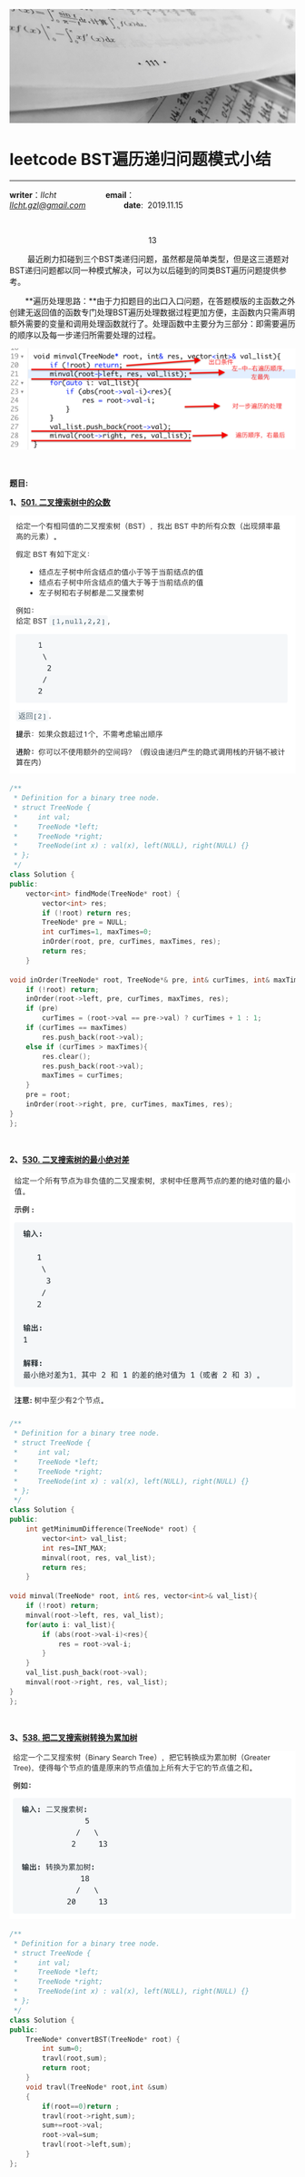 

![image](https://raw.githubusercontent.com/lIchtg/lichtg.github.io/master/images/6.jpeg)

# __leetcode BST遍历递归问题模式小结__

------

__writer__：*lIcht*  &nbsp;&nbsp;&nbsp;&nbsp;&nbsp;&nbsp;&nbsp;&nbsp;&nbsp;&nbsp;&nbsp;&nbsp;&nbsp;&nbsp;&nbsp;&nbsp;&nbsp;&nbsp;&nbsp;&nbsp; __email__：*lIcht.gzl@gmail.com*&nbsp;&nbsp;&nbsp;&nbsp;&nbsp;&nbsp;&nbsp;&nbsp;&nbsp;&nbsp;&nbsp;&nbsp;&nbsp;&nbsp;&nbsp;&nbsp;&nbsp;__date__:&nbsp;&nbsp;2019.11.15



&nbsp;

<center>13</center>

&nbsp;&nbsp;&nbsp;&nbsp;&nbsp;&nbsp;&nbsp;&nbsp;最近刷力扣碰到三个BST类递归问题，虽然都是简单类型，但是这三道题对BST递归问题都以同一种模式解决，可以为以后碰到的同类BST遍历问题提供参考。

&nbsp;&nbsp;&nbsp;&nbsp;&nbsp;&nbsp;&nbsp;**遍历处理思路：**由于力扣题目的出口入口问题，在答题模版的主函数之外创建无返回值的函数专门处理BST遍历处理数据过程更加方便，主函数内只需声明额外需要的变量和调用处理函数就行了。处理函数中主要分为三部分：即需要遍历的顺序以及每一步递归所需要处理的过程。

![image](https://raw.githubusercontent.com/lIchtg/lichtg.github.io/master/images/images13/1.png)

&nbsp;

__题目:__

**1、[501. 二叉搜索树中的众数](https://leetcode-cn.com/problems/find-mode-in-binary-search-tree/)**

![image](https://raw.githubusercontent.com/lIchtg/lichtg.github.io/master/images/images13/2.png)

```c++
/**
 * Definition for a binary tree node.
 * struct TreeNode {
 *     int val;
 *     TreeNode *left;
 *     TreeNode *right;
 *     TreeNode(int x) : val(x), left(NULL), right(NULL) {}
 * };
 */
class Solution {
public:
    vector<int> findMode(TreeNode* root) {
        vector<int> res;
        if (!root) return res;
        TreeNode* pre = NULL;
        int curTimes=1, maxTimes=0;
        inOrder(root, pre, curTimes, maxTimes, res);
        return res;
    }
    
void inOrder(TreeNode* root, TreeNode*& pre, int& curTimes, int& maxTimes, vector<int>& res){
    if (!root) return;
    inOrder(root->left, pre, curTimes, maxTimes, res);
    if (pre)
        curTimes = (root->val == pre->val) ? curTimes + 1 : 1;
    if (curTimes == maxTimes)
        res.push_back(root->val);
    else if (curTimes > maxTimes){
        res.clear();
        res.push_back(root->val);
        maxTimes = curTimes;
    }
    pre = root;
    inOrder(root->right, pre, curTimes, maxTimes, res);
}
};
```

&nbsp;

**2、[530. 二叉搜索树的最小绝对差](https://leetcode-cn.com/problems/minimum-absolute-difference-in-bst/)**

![image](https://raw.githubusercontent.com/lIchtg/lichtg.github.io/master/images/images13/3.png)

```c++
/**
 * Definition for a binary tree node.
 * struct TreeNode {
 *     int val;
 *     TreeNode *left;
 *     TreeNode *right;
 *     TreeNode(int x) : val(x), left(NULL), right(NULL) {}
 * };
 */
class Solution {
public:
    int getMinimumDifference(TreeNode* root) {
        vector<int> val_list;
        int res=INT_MAX;
        minval(root, res, val_list);
        return res;
    }
    
void minval(TreeNode* root, int& res, vector<int>& val_list){
    if (!root) return;
    minval(root->left, res, val_list);
    for(auto i: val_list){
        if (abs(root->val-i)<res){
            res = root->val-i;
        }
    }
    val_list.push_back(root->val);
    minval(root->right, res, val_list);
}
};
```

&nbsp;

**3、[538. 把二叉搜索树转换为累加树](https://leetcode-cn.com/problems/convert-bst-to-greater-tree/)**

![image](https://raw.githubusercontent.com/lIchtg/lichtg.github.io/master/images/images13/4.png)

```c++
/**
 * Definition for a binary tree node.
 * struct TreeNode {
 *     int val;
 *     TreeNode *left;
 *     TreeNode *right;
 *     TreeNode(int x) : val(x), left(NULL), right(NULL) {}
 * };
 */
class Solution {
public:
    TreeNode* convertBST(TreeNode* root) {
        int sum=0;
        travl(root,sum);
        return root;
    }
    void travl(TreeNode* root,int &sum)
    {
        if(root==0)return ;
        travl(root->right,sum);
        sum+=root->val;
        root->val=sum;
        travl(root->left,sum);        
    }
};
```



